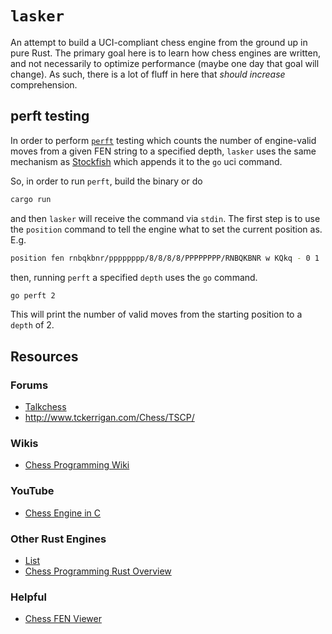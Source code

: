 # `lasker`
An attempt to build a UCI-compliant chess engine from the ground up in pure Rust. The primary goal here is to learn how chess engines are written, and not necessarily to optimize performance (maybe one day that goal will change). As such, there is a lot of fluff in here that _should increase_ comprehension.

## perft testing
In order to perform [`perft`](https://www.chessprogramming.org/Perft) testing which counts the number of engine-valid moves from a given FEN string to a specified depth, `lasker` uses the same mechanism as [Stockfish](https://github.com/official-stockfish/Stockfish/blob/df0fb8471e5015bb4ba0b398c203b7faad45840e/src/uci.cpp#L146) which appends it to the `go` uci command. 

So, in order to run `perft`, build the binary or do
```bash
cargo run
```
and then `lasker` will receive the command via `stdin`. The first step is to use the `position` command to tell the engine what to set the current position as. E.g.
```bash
position fen rnbqkbnr/pppppppp/8/8/8/8/PPPPPPPP/RNBQKBNR w KQkq - 0 1
```
then, running `perft` a specified `depth` uses the `go` command. 
```bash
go perft 2
```
This will print the number of valid moves from the starting position to a `depth` of 2.

## Resources
### Forums
- [Talkchess](talkchess.com)
- http://www.tckerrigan.com/Chess/TSCP/

### Wikis
- [Chess Programming Wiki](https://www.chessprogramming.org/)

### YouTube
- [Chess Engine in C](https://www.youtube.com/playlist?list=PLZ1QII7yudbc-Ky058TEaOstZHVbT-2hg)

### Other Rust Engines
- [List](https://www.chessprogramming.org/Category:Rust)
- [Chess Programming Rust Overview](https://www.chessprogramming.org/Rust)

### Helpful
- [Chess FEN Viewer](https://www.dailychess.com/chess/chess-fen-viewer.php)
